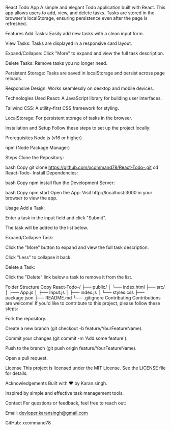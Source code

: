 React Todo App
A simple and elegant Todo application built with React. This app allows users to add, view, and delete tasks. Tasks are stored in the browser's localStorage, ensuring persistence even after the page is refreshed.

Features
Add Tasks: Easily add new tasks with a clean input form.

View Tasks: Tasks are displayed in a responsive card layout.

Expand/Collapse: Click "More" to expand and view the full task description.

Delete Tasks: Remove tasks you no longer need.

Persistent Storage: Tasks are saved in localStorage and persist across page reloads.

Responsive Design: Works seamlessly on desktop and mobile devices.

Technologies Used
React: A JavaScript library for building user interfaces.

Tailwind CSS: A utility-first CSS framework for styling.

LocalStorage: For persistent storage of tasks in the browser.

Installation and Setup
Follow these steps to set up the project locally:

Prerequisites
Node.js (v16 or higher)

npm (Node Package Manager)

Steps
Clone the Repository:

bash
Copy
git clone https://github.com/xcommand78/React-Todo-.git
cd React-Todo-
Install Dependencies:

bash
Copy
npm install
Run the Development Server:

bash
Copy
npm start
Open the App:
Visit http://localhost:3000 in your browser to view the app.

Usage
Add a Task:

Enter a task in the input field and click "Submit".

The task will be added to the list below.

Expand/Collapse Task:

Click the "More" button to expand and view the full task description.

Click "Less" to collapse it back.

Delete a Task:

Click the "Delete" link below a task to remove it from the list.

Folder Structure
Copy
React-Todo-/
├── public/
│   └── index.html
├── src/
│   ├── App.js
│   ├── Input.js
│   ├── index.js
│   └── styles.css
├── package.json
├── README.md
└── .gitignore
Contributing
Contributions are welcome! If you'd like to contribute to this project, please follow these steps:

Fork the repository.

Create a new branch (git checkout -b feature/YourFeatureName).

Commit your changes (git commit -m 'Add some feature').

Push to the branch (git push origin feature/YourFeatureName).

Open a pull request.

License
This project is licensed under the MIT License. See the LICENSE file for details.

Acknowledgements
Built with ❤️ by Karan singh.

Inspired by simple and effective task management tools.

Contact
For questions or feedback, feel free to reach out:

Email: devloper.karansingh@gmail.com

GitHub: xcommand78
